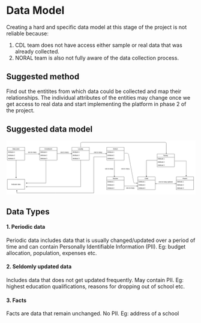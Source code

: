 # Data Model

Creating a hard and specific data model at this stage of the project is not reliable because:

1. CDL team does not have access either sample or real data that was already collected.
2. NORAL team is also not fully aware of the data collection process.

## Suggested method

Find out the entitites from which data could be collected and map their relationships. The individual attributes of the entities may change once we get access to real data and start implementing the platform in phase 2 of the project.

## Suggested data model
![Data model](./assets/data-model.png)

## Data Types

#### 1. Periodic data
Periodic data includes data that is usually changed/updated over a period of time and can contain Personally Identifiable Information (PII).
Eg: budget allocation, population, expenses etc.

#### 2. Seldomly updated data
Includes data that does not get updated frequently. May contain PII.
Eg: highest education qualifications, reasons for dropping out of school etc.

#### 3. Facts
Facts are data that remain unchanged. No PII.
Eg: address of a school